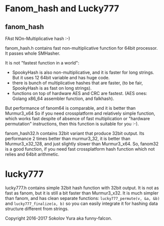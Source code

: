 # Fanom_hash and Lucky777

## fanom_hash
FAst NOn-Multiplicative hash :-)

fanom_hash.h contains fast non-multiplicative function for 64bit processor.
It passes whole SMHasher.

It is not "fastest function in a world":
- SpookyHash is also non-multiplicative, and it is faster for long strings.
  But it uses 12 64bit variable and has huge code.
- there is bunch of multiplicative hashes that are faster,
  (to be fair, SpookyHash is as fast on long strings).
- functions on top of hardware AES and CRC are fastest.
  (AES ones: Golang x86_64 assembler function, and falkhash).

But performance of fanom64 is comparable, and it is better than Murmur3_x64
So if you need crossplatform and relatively simple function,
which works fast despite of absence of fast multiplication or
"hardware permutation" instructions, then this function is suitable for you :-).

fanom_hash32.h contains 32bit  variant that produce 32bit output.
Its performance 2 times better than murmur3_32, it is better than Murmur3_x32_128,
and just slightly slower than Murmur3_x64.
So, fanom32 is a good function, if you need fast crossplatform hash function
which not relies and 64bit arithmetic.

# lucky777

lucky777.h contains simple 32bit hash function with 32bit output.
It is not as fast as fanom, but it is still a bit faster than Murmur3_x32.
It is much simpler than fanom, and has clean separate functions:
`lucky777_permute(v, &a, &b)` and `lucky777_finalize(a, b)`
so you can easily integrate it for hashing data structure different from strings.

Copyright 2016-2017 Sokolov Yura aka funny-falcon.
